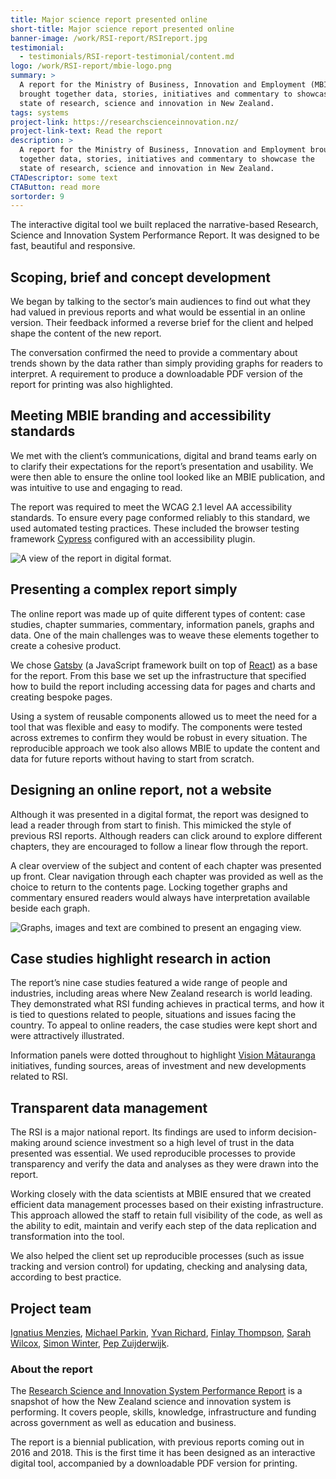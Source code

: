 ```yaml
---
title: Major science report presented online
short-title: Major science report presented online
banner-image: /work/RSI-report/RSIreport.jpg
testimonial:
  - testimonials/RSI-report-testimonial/content.md
logo: /work/RSI-report/mbie-logo.png
summary: >
  A report for the Ministry of Business, Innovation and Employment (MBIE)
  brought together data, stories, initiatives and commentary to showcase the
  state of research, science and innovation in New Zealand.
tags: systems
project-link: https://researchscienceinnovation.nz/
project-link-text: Read the report
description: >
  A report for the Ministry of Business, Innovation and Employment brought
  together data, stories, initiatives and commentary to showcase the
  state of research, science and innovation in New Zealand.
CTADescriptor: some text
CTAButton: read more
sortorder: 9
---
```


The interactive digital tool we built replaced the narrative-based Research,
Science and Innovation System Performance Report. It was designed to be fast,
beautiful and responsive.

<!--more-->

## Scoping, brief and concept development

We began by talking to the sector’s main audiences to find out what they had
valued in previous reports and what would be essential in an online version.
Their feedback informed a reverse brief for the client and helped shape the
content of the new report.

The conversation confirmed the need to provide a commentary about trends shown
by the data rather than simply providing graphs for readers to interpret. A
requirement to produce a downloadable PDF version of the report for printing was
also highlighted.

## Meeting MBIE branding and accessibility standards

We met with the client’s communications, digital and brand teams early on to
clarify their expectations for the report’s presentation and usability. We were
then able to ensure the online tool looked like an MBIE publication, and was
intuitive to use and engaging to read.

The report was required to meet the WCAG 2.1 level AA accessibility standards.
To ensure every page conformed reliably to this standard, we used automated
testing practices. These included the browser testing framework [Cypress](https://www.cypress.io/)
configured with an accessibility plugin.

![A view of the report in digital format.](/work/RSI-report/RSI-iPad.jpg)

## Presenting a complex report simply

The online report was made up of quite different types of content: case studies,
chapter summaries, commentary, information panels, graphs and data. One of the
main challenges was to weave these elements together to create a cohesive product.

We chose [Gatsby](https://www.gatsbyjs.com/) (a JavaScript framework built on
top of [React](https://reactjs.org/)) as a base for the report. From this base
we set up the infrastructure that specified how to build the report including
accessing data for pages and charts and creating bespoke pages.

Using a system of reusable components allowed us to meet the need for a tool
that was flexible and easy to modify. The components were tested across extremes
to confirm they would be robust in every situation. The reproducible approach
we took also allows MBIE to update the content and data for future reports
without having to start from scratch.

## Designing an online report, not a website

Although it was presented in a digital format, the report was designed to lead a
reader through from start to finish. This mimicked the style of previous RSI
reports. Although readers can click around to explore different chapters, they
are encouraged to follow a linear flow through the report.

A clear overview of the subject and content of each chapter was presented up
front. Clear navigation through each chapter was provided as well as the choice
to return to the contents page. Locking together graphs and commentary ensured
readers would always have interpretation available beside each graph.

![Graphs, images and text are combined to present an engaging view.](/work/RSI-report/RSIspreads.jpg)

## Case studies highlight research in action

The report’s nine case studies featured a wide range of people and industries,
including areas where New Zealand research is world leading. They demonstrated
what RSI funding achieves in practical terms, and how it is tied to questions
related to people, situations and issues facing the country. To appeal to online
readers, the case studies were kept short and were attractively illustrated.

Information panels were dotted throughout to highlight [Vision Mātauranga](https://www.mbie.govt.nz/science-and-technology/science-and-innovation/agencies-policies-and-budget-initiatives/vision-matauranga-policy/)
initiatives, funding sources, areas of investment and new developments related
to RSI.

## Transparent data management

The RSI is a major national report. Its findings are used to inform
decision-making around science investment so a high level of trust in the data
presented was essential. We used reproducible processes to provide transparency
and verify the data and analyses as they were drawn into the report.

Working closely with the data scientists at MBIE ensured that we created
efficient data management processes based on their existing infrastructure.
This approach allowed the staff to retain full visibility of the code,
as well as the ability to edit, maintain and verify each step of the data replication and
transformation into the tool.

We also helped the client set up reproducible processes (such as issue tracking
and version control) for updating, checking and analysing data, according to
best practice.

## Project team

[Ignatius Menzies](/people/menzies-ignatius.html),
[Michael Parkin](/people/parkin-michael.html),
[Yvan Richard](/people/richard-yvan.html),
[Finlay Thompson](/people/thompson-finlay.html),
[Sarah Wilcox](/people/wilcox-sarah.html),
[Simon Winter](/people/winter-simon.html),
[Pep Zuijderwijk](/people/zuijderwijk-pep.html).

### About the report

The [Research Science and Innovation System Performance Report](https://researchscienceinnovation.nz/) is a snapshot of
how the New Zealand science and innovation system is performing. It covers
people, skills, knowledge, infrastructure and funding across government as well
as education and business.

The report is a biennial publication, with previous reports coming out in 2016
and 2018. This is the first time it has been designed as an interactive digital
tool, accompanied by a downloadable PDF version for printing.
